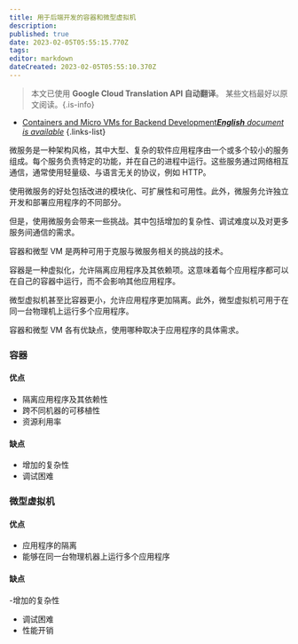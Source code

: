 ```yaml
---
title: 用于后端开发的容器和微型虚拟机
description: 
published: true
date: 2023-02-05T05:55:15.770Z
tags: 
editor: markdown
dateCreated: 2023-02-05T05:55:10.370Z
---
```


> 本文已使用 **Google Cloud Translation API 自动翻译**。
某些文档最好以原文阅读。{.is-info}



- [Containers and Micro VMs for Backend Development***English** document is available*](/en/Knowledge-base/Backend/containers-and-micro-vms-for-backend-development)
{.links-list}


微服务是一种架构风格，其中大型、复杂的软件应用程序由一个或多个较小的服务组成。每个服务负责特定的功能，并在自己的进程中运行。这些服务通过网络相互通信，通常使用轻量级、与语言无关的协议，例如 HTTP。

使用微服务的好处包括改进的模块化、可扩展性和可用性。此外，微服务允许独立开发和部署应用程序的不同部分。

但是，使用微服务会带来一些挑战。其中包括增加的复杂性、调试难度以及对更多服务间通信的需求。

容器和微型 VM 是两种可用于克服与微服务相关的挑战的技术。

容器是一种虚拟化，允许隔离应用程序及其依赖项。这意味着每个应用程序都可以在自己的容器中运行，而不会影响其他应用程序。

微型虚拟机甚至比容器更小，允许应用程序更加隔离。此外，微型虚拟机可用于在同一台物理机上运行多个应用程序。

容器和微型 VM 各有优缺点，使用哪种取决于应用程序的具体需求。

### 容器

#### 优点

- 隔离应用程序及其依赖性
- 跨不同机器的可移植性
- 资源利用率

#### 缺点

- 增加的复杂性
- 调试困难

### 微型虚拟机

#### 优点

- 应用程序的隔离
- 能够在同一台物理机器上运行多个应用程序

#### 缺点

-增加的复杂性
- 调试困难
- 性能开销